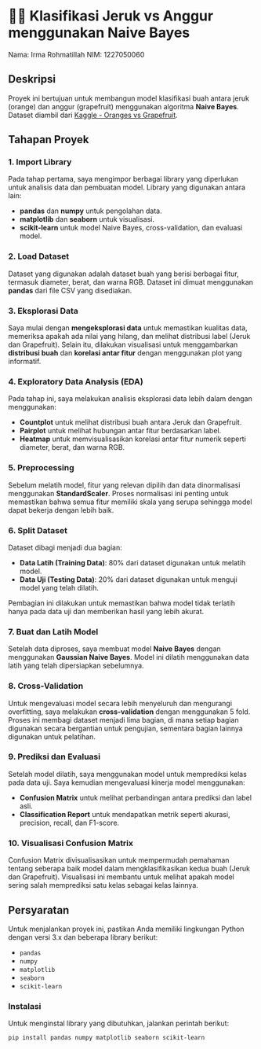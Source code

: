# 🍊🍇 Klasifikasi Jeruk vs Anggur menggunakan Naive Bayes

Nama: Irma Rohmatillah
NIM: 1227050060

## Deskripsi
Proyek ini bertujuan untuk membangun model klasifikasi buah antara jeruk (orange) dan anggur (grapefruit) menggunakan algoritma **Naive Bayes**. Dataset diambil dari [Kaggle - Oranges vs Grapefruit](https://www.kaggle.com/datasets/joshmcadams/oranges-vs-grapefruit).

## Tahapan Proyek

### 1. **Import Library**
Pada tahap pertama, saya mengimpor berbagai library yang diperlukan untuk analisis data dan pembuatan model. Library yang digunakan antara lain:
- **pandas** dan **numpy** untuk pengolahan data.
- **matplotlib** dan **seaborn** untuk visualisasi.
- **scikit-learn** untuk model Naive Bayes, cross-validation, dan evaluasi model.

### 2. **Load Dataset**
Dataset yang digunakan adalah dataset buah yang berisi berbagai fitur, termasuk diameter, berat, dan warna RGB. Dataset ini dimuat menggunakan **pandas** dari file CSV yang disediakan.

### 3. **Eksplorasi Data**
Saya mulai dengan **mengeksplorasi data** untuk memastikan kualitas data, memeriksa apakah ada nilai yang hilang, dan melihat distribusi label (Jeruk dan Grapefruit). 
Selain itu, dilakukan visualisasi untuk menggambarkan **distribusi buah** dan **korelasi antar fitur** dengan menggunakan plot yang informatif.

### 4. **Exploratory Data Analysis (EDA)**
Pada tahap ini, saya melakukan analisis eksplorasi data lebih dalam dengan menggunakan:
- **Countplot** untuk melihat distribusi buah antara Jeruk dan Grapefruit.
- **Pairplot** untuk melihat hubungan antar fitur berdasarkan label.
- **Heatmap** untuk memvisualisasikan korelasi antar fitur numerik seperti diameter, berat, dan warna RGB.

### 5. **Preprocessing**
Sebelum melatih model, fitur yang relevan dipilih dan data dinormalisasi menggunakan **StandardScaler**. Proses normalisasi ini penting untuk memastikan bahwa semua fitur memiliki skala yang serupa sehingga model dapat bekerja dengan lebih baik.

### 6. **Split Dataset**
Dataset dibagi menjadi dua bagian:
- **Data Latih (Training Data)**: 80% dari dataset digunakan untuk melatih model.
- **Data Uji (Testing Data)**: 20% dari dataset digunakan untuk menguji model yang telah dilatih.

Pembagian ini dilakukan untuk memastikan bahwa model tidak terlatih hanya pada data uji dan memberikan hasil yang lebih akurat.

### 7. **Buat dan Latih Model**
Setelah data diproses, saya membuat model **Naive Bayes** dengan menggunakan **Gaussian Naive Bayes**. Model ini dilatih menggunakan data latih yang telah dipersiapkan sebelumnya.

### 8. **Cross-Validation**
Untuk mengevaluasi model secara lebih menyeluruh dan mengurangi overfitting, saya melakukan **cross-validation** dengan menggunakan 5 fold. Proses ini membagi dataset menjadi lima bagian, di mana setiap bagian digunakan secara bergantian untuk pengujian, sementara bagian lainnya digunakan untuk pelatihan.

### 9. **Prediksi dan Evaluasi**
Setelah model dilatih, saya menggunakan model untuk memprediksi kelas pada data uji. Saya kemudian mengevaluasi kinerja model menggunakan:
- **Confusion Matrix** untuk melihat perbandingan antara prediksi dan label asli.
- **Classification Report** untuk mendapatkan metrik seperti akurasi, precision, recall, dan F1-score.

### 10. **Visualisasi Confusion Matrix**
Confusion Matrix divisualisasikan untuk mempermudah pemahaman tentang seberapa baik model dalam mengklasifikasikan kedua buah (Jeruk dan Grapefruit). Visualisasi ini membantu untuk melihat apakah model sering salah memprediksi satu kelas sebagai kelas lainnya.

## Persyaratan
Untuk menjalankan proyek ini, pastikan Anda memiliki lingkungan Python dengan versi 3.x dan beberapa library berikut:
- `pandas`
- `numpy`
- `matplotlib`
- `seaborn`
- `scikit-learn`

### Instalasi
Untuk menginstal library yang dibutuhkan, jalankan perintah berikut:

```bash
pip install pandas numpy matplotlib seaborn scikit-learn
